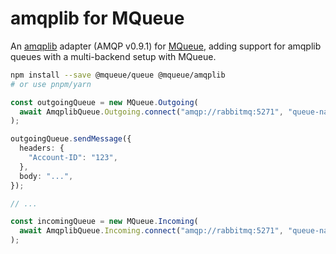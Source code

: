 # amqplib for MQueue

An [amqplib](https://github.com/amqp-node/amqplib) adapter (AMQP v0.9.1) for
[MQueue](https://github.com/domwebber/mqueue/blob/main/packages/queue/README.md),
adding support for amqplib queues with a multi-backend setup with MQueue.

```bash
npm install --save @mqueue/queue @mqueue/amqplib
# or use pnpm/yarn
```

```ts
const outgoingQueue = new MQueue.Outgoing(
  await AmqplibQueue.Outgoing.connect("amqp://rabbitmq:5271", "queue-name"),
);

outgoingQueue.sendMessage({
  headers: {
    "Account-ID": "123",
  },
  body: "...",
});

// ...

const incomingQueue = new MQueue.Incoming(
  await AmqplibQueue.Incoming.connect("amqp://rabbitmq:5271", "queue-name"),
);
```
